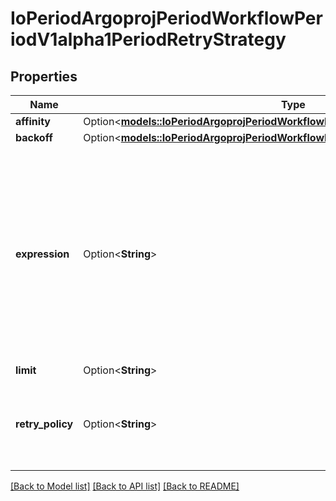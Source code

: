 # IoPeriodArgoprojPeriodWorkflowPeriodV1alpha1PeriodRetryStrategy

## Properties

Name | Type | Description | Notes
------------ | ------------- | ------------- | -------------
**affinity** | Option<[**models::IoPeriodArgoprojPeriodWorkflowPeriodV1alpha1PeriodRetryAffinity**](io.argoproj.workflow.v1alpha1.RetryAffinity.md)> |  | [optional]
**backoff** | Option<[**models::IoPeriodArgoprojPeriodWorkflowPeriodV1alpha1PeriodBackoff**](io.argoproj.workflow.v1alpha1.Backoff.md)> |  | [optional]
**expression** | Option<**String**> | Expression is a condition expression for when a node will be retried. If it evaluates to false, the node will not be retried and the retry strategy will be ignored | [optional]
**limit** | Option<**String**> |  | [optional]
**retry_policy** | Option<**String**> | RetryPolicy is a policy of NodePhase statuses that will be retried | [optional]

[[Back to Model list]](../README.md#documentation-for-models) [[Back to API list]](../README.md#documentation-for-api-endpoints) [[Back to README]](../README.md)


